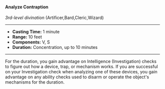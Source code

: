 #### Analyze Contraption
*3rd-level divination* (Artificer,Bard,Cleric,Wizard)
___
- **Casting Time:** 1 minute
- **Range:** 10 feet
- **Components:** V, S
- **Duration:** Concentration, up to 10 minutes
---
For the duration, you gain advantage on
Intelligence (Investigation) checks to figure out how
a device, trap, or mechanism works. If you are
successful on your Investigation check when
analyzing one of these devices, you gain advantage
on any ability checks used to disarm or operate the
object's mechanisms for the duration.
